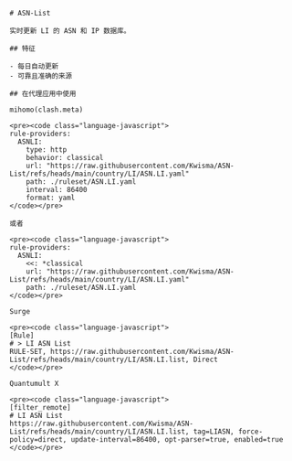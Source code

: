 
    # ASN-List
    
    实时更新 LI 的 ASN 和 IP 数据库。
    
    ## 特征
    
    - 每日自动更新
    - 可靠且准确的来源
    
    ## 在代理应用中使用
    
    mihomo(clash.meta)
   
    <pre><code class="language-javascript">
    rule-providers:
      ASNLI:
        type: http
        behavior: classical
        url: "https://raw.githubusercontent.com/Kwisma/ASN-List/refs/heads/main/country/LI/ASN.LI.yaml"
        path: ./ruleset/ASN.LI.yaml
        interval: 86400
        format: yaml
    </code></pre>

    或者

    <pre><code class="language-javascript">
    rule-providers:
      ASNLI:
        <<: *classical
        url: "https://raw.githubusercontent.com/Kwisma/ASN-List/refs/heads/main/country/LI/ASN.LI.yaml"
        path: ./ruleset/ASN.LI.yaml
    </code></pre>
    
    Surge
    
    <pre><code class="language-javascript">
    [Rule]
    # > LI ASN List
    RULE-SET, https://raw.githubusercontent.com/Kwisma/ASN-List/refs/heads/main/country/LI/ASN.LI.list, Direct
    </code></pre>
    
    Quantumult X
    
    <pre><code class="language-javascript">
    [filter_remote]
    # LI ASN List
    https://raw.githubusercontent.com/Kwisma/ASN-List/refs/heads/main/country/LI/ASN.LI.list, tag=LIASN, force-policy=direct, update-interval=86400, opt-parser=true, enabled=true
    </code></pre>
    